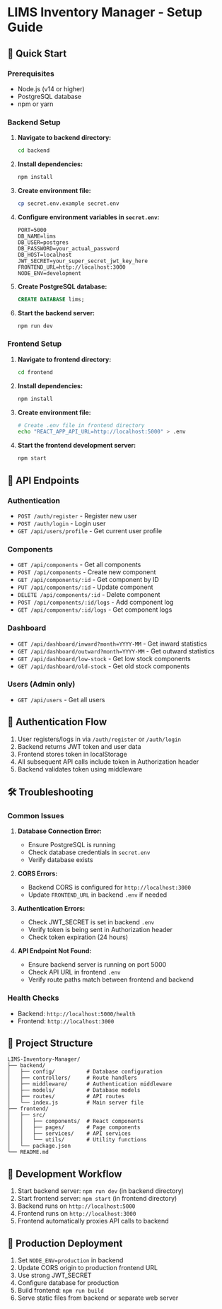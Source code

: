 # LIMS Inventory Manager - Setup Guide

## 🚀 Quick Start

### Prerequisites
- Node.js (v14 or higher)
- PostgreSQL database
- npm or yarn

### Backend Setup

1. **Navigate to backend directory:**
   ```bash
   cd backend
   ```

2. **Install dependencies:**
   ```bash
   npm install
   ```

3. **Create environment file:**
   ```bash
   cp secret.env.example secret.env
   ```

4. **Configure environment variables in `secret.env`:**
   ```env
   PORT=5000
   DB_NAME=lims
   DB_USER=postgres
   DB_PASSWORD=your_actual_password
   DB_HOST=localhost
   JWT_SECRET=your_super_secret_jwt_key_here
   FRONTEND_URL=http://localhost:3000
   NODE_ENV=development
   ```

5. **Create PostgreSQL database:**
   ```sql
   CREATE DATABASE lims;
   ```

6. **Start the backend server:**
   ```bash
   npm run dev
   ```

### Frontend Setup

1. **Navigate to frontend directory:**
   ```bash
   cd frontend
   ```

2. **Install dependencies:**
   ```bash
   npm install
   ```

3. **Create environment file:**
   ```bash
   # Create .env file in frontend directory
   echo "REACT_APP_API_URL=http://localhost:5000" > .env
   ```

4. **Start the frontend development server:**
   ```bash
   npm start
   ```

## 🔧 API Endpoints

### Authentication
- `POST /auth/register` - Register new user
- `POST /auth/login` - Login user
- `GET /api/users/profile` - Get current user profile

### Components
- `GET /api/components` - Get all components
- `POST /api/components` - Create new component
- `GET /api/components/:id` - Get component by ID
- `PUT /api/components/:id` - Update component
- `DELETE /api/components/:id` - Delete component
- `POST /api/components/:id/logs` - Add component log
- `GET /api/components/:id/logs` - Get component logs

### Dashboard
- `GET /api/dashboard/inward?month=YYYY-MM` - Get inward statistics
- `GET /api/dashboard/outward?month=YYYY-MM` - Get outward statistics
- `GET /api/dashboard/low-stock` - Get low stock components
- `GET /api/dashboard/old-stock` - Get old stock components

### Users (Admin only)
- `GET /api/users` - Get all users

## 🔐 Authentication Flow

1. User registers/logs in via `/auth/register` or `/auth/login`
2. Backend returns JWT token and user data
3. Frontend stores token in localStorage
4. All subsequent API calls include token in Authorization header
5. Backend validates token using middleware

## 🛠️ Troubleshooting

### Common Issues

1. **Database Connection Error:**
   - Ensure PostgreSQL is running
   - Check database credentials in `secret.env`
   - Verify database exists

2. **CORS Errors:**
   - Backend CORS is configured for `http://localhost:3000`
   - Update `FRONTEND_URL` in backend `.env` if needed

3. **Authentication Errors:**
   - Check JWT_SECRET is set in backend `.env`
   - Verify token is being sent in Authorization header
   - Check token expiration (24 hours)

4. **API Endpoint Not Found:**
   - Ensure backend server is running on port 5000
   - Check API URL in frontend `.env`
   - Verify route paths match between frontend and backend

### Health Checks

- Backend: `http://localhost:5000/health`
- Frontend: `http://localhost:3000`

## 📁 Project Structure

```
LIMS-Inventory-Manager/
├── backend/
│   ├── config/          # Database configuration
│   ├── controllers/     # Route handlers
│   ├── middleware/      # Authentication middleware
│   ├── models/          # Database models
│   ├── routes/          # API routes
│   └── index.js         # Main server file
├── frontend/
│   ├── src/
│   │   ├── components/  # React components
│   │   ├── pages/       # Page components
│   │   ├── services/    # API services
│   │   └── utils/       # Utility functions
│   └── package.json
└── README.md
```

## 🔄 Development Workflow

1. Start backend server: `npm run dev` (in backend directory)
2. Start frontend server: `npm start` (in frontend directory)
3. Backend runs on `http://localhost:5000`
4. Frontend runs on `http://localhost:3000`
5. Frontend automatically proxies API calls to backend

## 🚀 Production Deployment

1. Set `NODE_ENV=production` in backend
2. Update CORS origin to production frontend URL
3. Use strong JWT_SECRET
4. Configure database for production
5. Build frontend: `npm run build`
6. Serve static files from backend or separate web server
